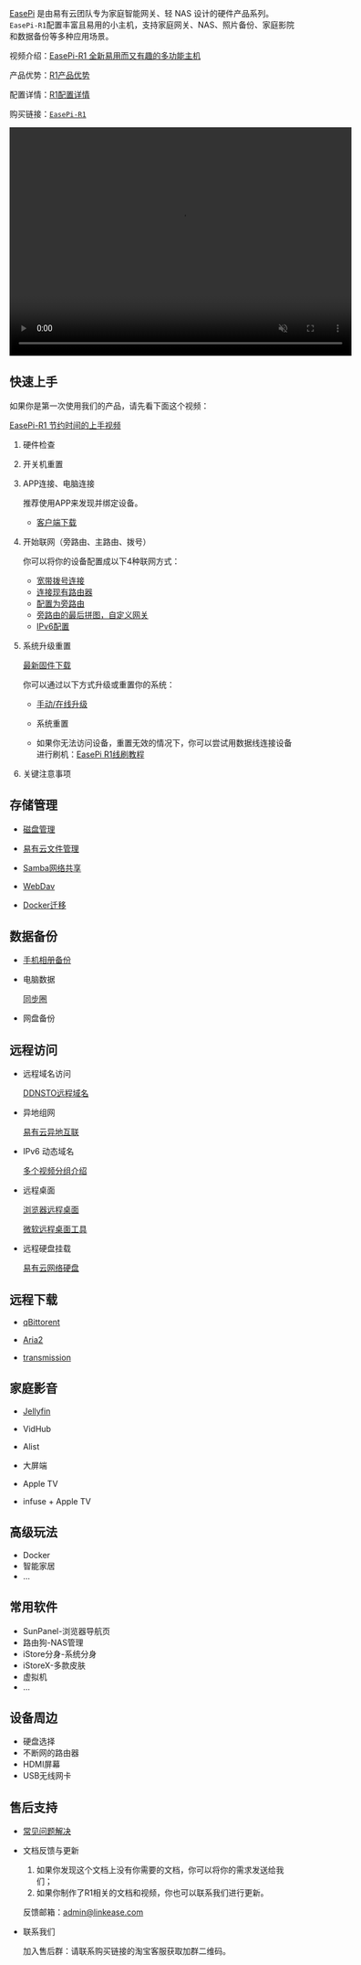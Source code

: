 
[EasePi](easepi.html) 是由易有云团队专为家庭智能网关、轻 NAS 设计的硬件产品系列。 
`EasePi-R1`配置丰富且易用的小主机，支持家庭网关、NAS、照片备份、家庭影院和数据备份等多种应用场景。
<!-- 淘宝链接：[`EasePi-R1`](https://item.taobao.com/item.htm?ft=t&id=851159153974) 指的是单盘位的多功能网关。 -->

视频介绍：[EasePi-R1 全新易用而又有趣的多功能主机](https://www.bilibili.com/video/BV1hoDUYdE3q/)

产品优势：[R1产品优势](advantage.html)

配置详情：[R1配置详情](hardware.html)

购买链接：[`EasePi-R1`](https://item.taobao.com/item.htm?ft=t&id=851159153974)

<video src="https://dl.istoreos.com/iStoreOS/easepi-r1/easepi-r1-3.mp4" width="600" height="400" controls autoplay muted>
浏览器不支持视频格式.
</video>

## 快速上手

如果你是第一次使用我们的产品，请先看下面这个视频：

[EasePi-R1 节约时间的上手视频](https://www.bilibili.com/video/BV1sKUvYiEWB/)

1. 硬件检查

2. 开关机重置

3. APP连接、电脑连接

    推荐使用APP来发现并绑定设备。

    - [客户端下载](https://www.linkease.com/download/)

4. 开始联网（旁路由、主路由、拨号）

    你可以将你的设备配置成以下4种联网方式：

    - [宽带拨号连接](/zh/guide/istoreos/basic/network_guide.html#宽带拨号连接)
    - [连接现有路由器](/zh/guide/istoreos/basic/network_guide.html#连接现有路由器)
    - [配置为旁路由](/zh/guide/istoreos/basic/network_guide.html#配置为旁路由)
    - [旁路由的最后拼图，自定义网关](/zh/guide/easepi-r1/auto_gw.html)
    - [IPv6配置](/zh/guide/istoreos/basic/network_guide.html#ipv6-配置)

5. 系统升级重置

    [最新固件下载](https://fw.koolcenter.com/iStoreOS/easepi-r1/)

    你可以通过以下方式升级或重置你的系统：

    - [手动/在线升级](/zh/guide/easepi-ars2/common.html#更新固件)

    - 系统重置

    - 如果你无法访问设备，重置无效的情况下，你可以尝试用数据线连接设备进行刷机：[EasePi R1线刷教程](https://www.bilibili.com/video/BV1CyBYYiEFg/)

6. 关键注意事项

## 存储管理

- [磁盘管理](/zh/guide/istoreos/basic/page.html#磁盘信息)

- [易有云文件管理](/zh/guide/istoreos/software/linkease.html)

- [Samba网络共享](/zh/guide/easepi/common.html#samba共享)

- [WebDav](/zh/guide/easepi/common.html#webdav共享)

- [Docker迁移](zh/guide/istoreos/basic/page.html#docker)

## 数据备份

- [手机相册备份](/zh/guide/linkease/function/photo_backup.html)

- 电脑数据

    [同步圈](/zh/guide/linkease/function/file_backup.html)

- 网盘备份

## 远程访问

- 远程域名访问

    [DDNSTO远程域名](/zh/guide/ddnsto/install/device/istoreos.html)

- 异地组网

    [易有云异地互联](/zh/guide/linkease/function/remote_connects.html)

- IPv6 动态域名

    [多个视频分组介绍](https://www.bilibili.com/video/BV1mT4y1b73p/)

- 远程桌面

    [浏览器远程桌面](/zh/guide/ddnsto/remote_control.html)

    [微软远程桌面工具](/zh/guide/linkease/tips/remote.html)

- 远程硬盘挂载

    [易有云网络硬盘](/zh/guide/linkease/more/network_drive.html)

## 远程下载

- [qBittorent](/zh/guide/istoreos/software/qBittorrent.html)

- [Aria2](/zh/guide/istoreos/software/aria2.html)

- [transmission](/zh/guide/istoreos/software/transmission.html)

## 家庭影音

- [Jellyfin](/zh/guide/easepi-ars2/advanced.html#玩转影音)

- VidHub

- Alist

- 大屏端

- Apple TV

- infuse + Apple TV

## 高级玩法

- Docker
- 智能家居
- ...

## 常用软件

- SunPanel-浏览器导航页
- 路由狗-NAS管理
- iStore分身-系统分身
- iStoreX-多款皮肤
- 虚拟机
- ...

## 设备周边

- 硬盘选择
- 不断网的路由器
- HDMI屏幕
- USB无线网卡

## 售后支持

- [常见问题解决](question.html)

- 文档反馈与更新

    1. 如果你发现这个文档上没有你需要的文档，你可以将你的需求发送给我们；
    2. 如果你制作了R1相关的文档和视频，你也可以联系我们进行更新。

    反馈邮箱：<admin@linkease.com>

- 联系我们

    加入售后群：请联系购买链接的淘宝客服获取加群二维码。
 
